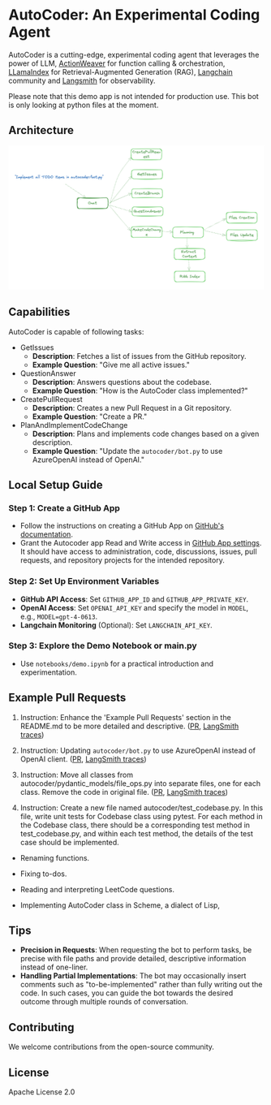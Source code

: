 # AutoCoder: An Experimental Coding Agent

AutoCoder is a cutting-edge, experimental coding agent that leverages the power of LLM, [ActionWeaver](https://github.com/TengHu/ActionWeaver) for function calling & orchestration, [LLamaIndex](https://www.llamaindex.ai/) for Retrieval-Augmented Generation (RAG), [Langchain](https://www.langchain.com/) community and [Langsmith](https://www.langchain.com/langsmith) for observability.

Please note that this demo app is not intended for production use. This bot is only looking at python files at the moment.

## Architecture 
![graph](docs/figures/workflow.png)

## Capabilities
AutoCoder is capable of following tasks:
-  GetIssues
    - **Description**: Fetches a list of issues from the GitHub repository.
    - **Example Question**: "Give me all active issues."
- QuestionAnswer
    - **Description**: Answers questions about the codebase.
    - **Example Question**: "How is the AutoCoder class implemented?"
- CreatePullRequest
    - **Description**: Creates a new Pull Request in a Git repository.
    - **Example Question**: "Create a PR."
- PlanAndImplementCodeChange
    - **Description**: Plans and implements code changes based on a given description.
    - **Example Question**: "Update the `autocoder/bot.py` to use AzureOpenAI instead of OpenAI."

## Local Setup Guide

### Step 1: Create a GitHub App
- Follow the instructions on creating a GitHub App on [GitHub's documentation](https://docs.github.com/en/apps/creating-github-apps/about-creating-github-apps/about-creating-github-apps#building-a-github-app).
- Grant the Autocoder app Read and Write access in [GitHub App settings](https://github.com/settings/installations). It should have access to administration, code, discussions, issues, pull requests, and repository projects for the intended repository.

### Step 2: Set Up Environment Variables
- **GitHub API Access**: Set `GITHUB_APP_ID` and `GITHUB_APP_PRIVATE_KEY`.
- **OpenAI Access**: Set `OPENAI_API_KEY` and specify the model in `MODEL`, e.g., `MODEL=gpt-4-0613`.
- **Langchain Monitoring** (Optional): Set `LANGCHAIN_API_KEY`.

### Step 3: Explore the Demo Notebook or main.py
- Use `notebooks/demo.ipynb` for a practical introduction and experimentation.

## Example Pull Requests

1. Instruction: Enhance the 'Example Pull Requests' section in the README.md to be more detailed and descriptive. ([PR](https://github.com/TengHu/AutoCoder/pull/77), [LangSmith traces](https://smith.langchain.com/public/11db987a-70c6-4f96-97b6-77db702e67d0/r))

2. Instruction: Updating `autocoder/bot.py` to use AzureOpenAI instead of OpenAI client. ([PR](https://github.com/TengHu/AutoCoder/pull/81), [LangSmith traces](https://smith.langchain.com/o/2a666482-a835-4718-9413-7991c7a8fbdf/projects/p/080603e5-0dba-4e2b-ab57-bd6707f355f2?timeModel=%7B%22duration%22%3A%227d%22%7D&tab=0&runtab=0&peek=1c3f8247-bc5f-4626-93c9-a1e7b776006c))
3. Instruction: 
Move all classes from autocoder/pydantic_models/file_ops.py into separate files, one for each class. Remove the code in original file.
([PR](https://github.com/TengHu/AutoCoder/pull/85),  [LangSmith traces](https://smith.langchain.com/o/2a666482-a835-4718-9413-7991c7a8fbdf/projects/p/080603e5-0dba-4e2b-ab57-bd6707f355f2?timeModel=%7B%22duration%22%3A%227d%22%7D&tab=0&runtab=0&peek=fecc131a-0a95-49a2-9ec3-b8bc503efe40))
4. Instruction: 
Create a new file named autocoder/test_codebase.py. In this file, write unit tests for Codebase class using pytest.  For each method in the Codebase class, there should be a corresponding test method in test_codebase.py, and within each test method, the details of the test case should be implemented.


- Renaming functions.

- Fixing to-dos.

- Reading and interpreting LeetCode questions.
  
- Implementing AutoCoder class in Scheme, a dialect of Lisp,

## Tips

- **Precision in Requests**: When requesting the bot to perform tasks, be precise with file paths and provide detailed, descriptive information instead of one-liner.
- **Handling Partial Implementations**: The bot may occasionally insert comments such as "to-be-implemented" rather than fully writing out the code. In such cases, you can guide the bot towards the desired outcome through multiple rounds of conversation.


## Contributing
We welcome contributions from the open-source community.

## License
Apache License 2.0




